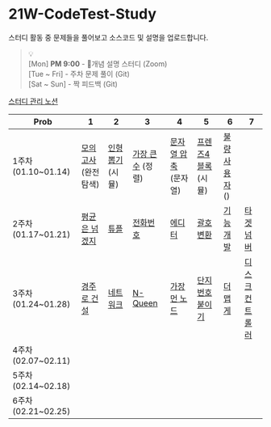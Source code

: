 # 21W-CodeTest-Study
스터디 활동 중 문제들을 풀어보고 소스코드 및 설명을 업로드합니다.

> 💡 <br>
> [Mon] **PM 9:00** - 👥개념 설명 스터디 (Zoom)<br>
> [Tue ~ Fri] - 주차 문제 풀이 (Git)<br>
> [Sat ~ Sun] - 짝 피드백 (Git)<br>

[스터디 관리 노션]


| Prob | 1 | 2 | 3 | 4 | 5 | 6 | 7 |
| --- | --- | --- | --- | --- | --- | --- | --- |
| 1주차 (01.10~01.14) | [모의고사] (완전탐색) | [인형뽑기] (시뮬) | [가장 큰 수] (정렬) | [문자열 압축] (문자열) | [프렌즈4블록] (시뮬) | [불량 사용자] () |  |
| 2주차 (01.17~01.21) | [평균은 넘겠지] | [튜플] | [전화번호] | [에디터] | [괄호변환] | [기능개발] | [타겟넘버] |
| 3주차 (01.24~01.28) | [경주로 건설] | [네트워크] | [N-Queen] | [가장 먼 노드] | [단지번호붙이기] | [더 맵게] | [디스크 컨트롤러] |
| 4주차 (02.07~02.11) |  |  |  |  |  |  |  |
| 5주차 (02.14~02.18) |  |  |  |  |  |  |  |
| 6주차 (02.21~02.25) |  |  |  |  |  |  |  |

[모의고사]:https://programmers.co.kr/learn/courses/30/lessons/42840
[인형뽑기]:https://programmers.co.kr/learn/courses/30/lessons/64061 
[가장 큰 수]:https://programmers.co.kr/learn/courses/30/lessons/42746
[문자열 압축]:https://programmers.co.kr/learn/courses/30/lessons/60057 
[프렌즈4블록]:https://programmers.co.kr/learn/courses/30/lessons/17679
[불량 사용자]:https://programmers.co.kr/learn/courses/30/lessons/64064
[스터디 관리 노션]:https://www.notion.so/7b5bb41e1c034f3eaa24dcb8c89f58b5
[평균은 넘겠지]:https://www.acmicpc.net/problem/4344 
[튜플]:https://programmers.co.kr/learn/courses/30/lessons/64065
[전화번호]:https://programmers.co.kr/learn/courses/30/lessons/42577
[에디터]:https://www.acmicpc.net/problem/1406
[괄호변환]:https://programmers.co.kr/learn/courses/30/lessons/60058
[기능개발]:https://programmers.co.kr/learn/courses/30/lessons/42586
[타겟넘버]:https://programmers.co.kr/learn/courses/30/lessons/43165
[경주로 건설]:https://programmers.co.kr/learn/courses/30/lessons/67259
[네트워크]:https://programmers.co.kr/learn/courses/30/lessons/43162
[N-Queen]:https://www.acmicpc.net/problem/9663
[가장 먼 노드]:https://programmers.co.kr/learn/courses/30/lessons/49189
[단지번호붙이기]:https://www.acmicpc.net/problem/2667
[더 맵게]:https://programmers.co.kr/learn/courses/30/lessons/42626
[디스크 컨트롤러]:https://programmers.co.kr/learn/courses/30/lessons/42627
